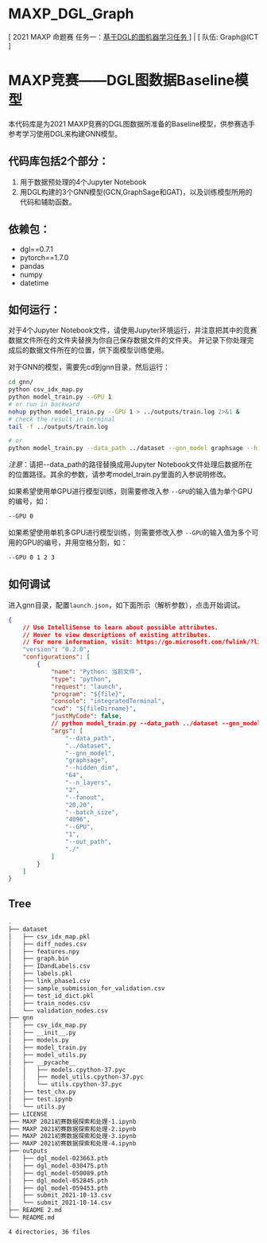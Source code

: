 # MAXP_DGL_Graph
[ 2021 MAXP 命题赛 任务一：[基于DGL的图机器学习任务 ](https://www.biendata.xyz/competition/maxp_dgl/) ] | [ 队伍: Graph@ICT ]



# MAXP竞赛——DGL图数据Baseline模型

本代码库是为2021 MAXP竞赛的DGL图数据所准备的Baseline模型，供参赛选手参考学习使用DGL来构建GNN模型。

代码库包括2个部分：
---------------

1. 用于数据预处理的4个Jupyter Notebook
2. 用DGL构建的3个GNN模型(GCN,GraphSage和GAT)，以及训练模型所用的代码和辅助函数。

依赖包：
------

- dgl==0.7.1
- pytorch==1.7.0
- pandas
- numpy
- datetime

如何运行：
-------

对于4个Jupyter Notebook文件，请使用Jupyter环境运行，并注意把其中的竞赛数据文件所在的文件夹替换为你自己保存数据文件的文件夹。
并记录下你处理完成后的数据文件所在的位置，供下面模型训练使用。

对于GNN的模型，需要先cd到gnn目录，然后运行：

```bash
cd gnn/
python csv_idx_map.py
python model_train.py --GPU 1
# or run in backward
nohup python model_train.py --GPU 1 > ../outputs/train.log 2>&1 &
# check the result in terminal
tail -f ../outputs/train.log

# or
python model_train.py --data_path ../dataset --gnn_model graphsage --hidden_dim 64 --n_layers 2 --fanout 20,20 --batch_size 4096 --GPU 1 --out_path ./
```

*注意*：请把--data_path的路径替换成用Jupyter Notebook文件处理后数据所在的位置路径。其余的参数，请参考model_train.py里面的入参说明修改。

如果希望使用单GPU进行模型训练，则需要修改入参 `--GPU`的输入值为单个GPU的编号，如：

```bash
--GPU 0
```

如果希望使用单机多GPU进行模型训练，则需要修改入参 `--GPU`的输入值为多个可用的GPU的编号，并用空格分割，如：

```bash
--GPU 0 1 2 3
```

## 如何调试
进入gnn目录，配置`launch.json`，如下面所示（解析参数），点击开始调试。
```json
{
    // Use IntelliSense to learn about possible attributes.
    // Hover to view descriptions of existing attributes.
    // For more information, visit: https://go.microsoft.com/fwlink/?linkid=830387
    "version": "0.2.0",
    "configurations": [
        {
            "name": "Python: 当前文件",
            "type": "python",
            "request": "launch",
            "program": "${file}",
            "console": "integratedTerminal",
            "cwd": "${fileDirname}",
            "justMyCode": false,
            // python model_train.py --data_path ../dataset --gnn_model graphsage --hidden_dim 64 --n_layers 2 --fanout 20,20 --batch_size 4096 --GPU 1 --out_path ./
            "args": [
                "--data_path",
                "../dataset",
                "--gnn_model",
                "graphsage",
                "--hidden_dim",
                "64",
                "--n_layers",
                "2",
                "--fanout",
                "20,20",
                "--batch_size",
                "4096",
                "--GPU",
                "1",
                "--out_path",
                "./"
            ]
        }
    ]
}
```

## Tree
```bash
.
├── dataset
│   ├── csv_idx_map.pkl
│   ├── diff_nodes.csv
│   ├── features.npy
│   ├── graph.bin
│   ├── IDandLabels.csv
│   ├── labels.pkl
│   ├── link_phase1.csv
│   ├── sample_submission_for_validation.csv
│   ├── test_id_dict.pkl
│   ├── train_nodes.csv
│   └── validation_nodes.csv
├── gnn
│   ├── csv_idx_map.py
│   ├── __init__.py
│   ├── models.py
│   ├── model_train.py
│   ├── model_utils.py
│   ├── __pycache__
│   │   ├── models.cpython-37.pyc
│   │   ├── model_utils.cpython-37.pyc
│   │   └── utils.cpython-37.pyc
│   ├── test_chx.py
│   ├── test.ipynb
│   └── utils.py
├── LICENSE
├── MAXP 2021初赛数据探索和处理-1.ipynb
├── MAXP 2021初赛数据探索和处理-2.ipynb
├── MAXP 2021初赛数据探索和处理-3.ipynb
├── MAXP 2021初赛数据探索和处理-4.ipynb
├── outputs
│   ├── dgl_model-023663.pth
│   ├── dgl_model-030475.pth
│   ├── dgl_model-050089.pth
│   ├── dgl_model-052845.pth
│   ├── dgl_model-059453.pth
│   ├── submit_2021-10-13.csv
│   └── submit_2021-10-14.csv
├── README 2.md
└── README.md

4 directories, 36 files
```
